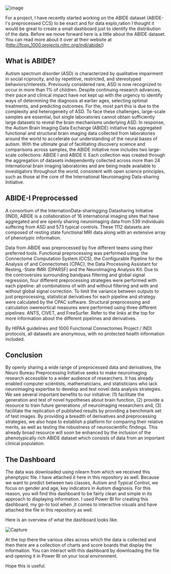 ![image](https://user-images.githubusercontent.com/70474312/177974676-dee62920-f11d-47b8-b113-a884b1cacc7c.png)
 
 For a project, I have recently started working on the ABIDE dataset (ABIDE-I's preprocessed CCS) to be exact and for data explo,ration I thought it would be great to create a small dashboard just to identify the distribution of the data. Before we move forward here is a little about the ABIDE dataset. You can read more about it over at their website at (http://fcon_1000.projects.nitrc.org/indi/abide/)

<h2>What is ABIDE?</h2>
Autism spectrum disorder (ASD) is characterized by qualitative impairment in social rciprocity, and by repetitive, restricted, and stereotyped behaviors/interests. Previously considered rare, ASD is now recognized to occur in more than 1% of children. Despite continuing research advances, their pace and clinical impact have not kept up with the urgency to identify ways of determining the diagnosis at earlier ages, selecting optimal treatments, and predicting outcomes. For the, most part this is due to the complexity and heterogeneity of ASD. To face these challenges, large-scale samples are essential, but single laboratories cannot obtain sufficiently large datasets to reveal the brain mechanisms underlying ASD. In response, the Autism Brain Imaging Data Exchange (ABIDE) initiative has aggregated functional and structural brain imaging data collected from laboratories around the world to accelerate our understanding of the neural bases of autism. With the ultimate goal of facilitating discovery science and comparisons across samples, the ABIDE initiative now includes two large-scale collections: ABIDE I and ABIDE II. Each collection was created through the aggregation of datasets independently collected across more than 24 international brain imaging laboratories and are being made available to investigators throughout the world, consistent with open science principles, such as those at the core of the International Neuroimaging Data-sharing Initiative.

<h2>ABIDE-I Preprocessed</h2>
A consortium of the InternationData-sharingging Datasharing Initiative (INDI), ABIDE is a collaboration of 16 international imaging sites that have aggregated and are openly sharing neuroimaging data from 539 individuals suffering from ASD and 573 typical controls. These 1112 datasets are composed of resting state functional MRI data along with an extensive array of phenotypic information.

Data from ABIDE was preprocessed by five different teams using their preferred tools. Functional preprocessing was performed using: the Connectome Computation System (CCS), the Configurable Pipeline for the Analysis of and Connectomes (CPAC), the Data Processing Assistant for Resting,-State fMRI (DPARSF) and the NeuroImaging Analysis Kit. Due to the controversies surrounding bandpass filtering and global signal regression, four different preprocessing strategies were performed with each pipeline: all combinations of with and without filtering and with and without global signal correction. To limit the variance between outputs to just preprocessing, statistical derivatives for each pipeline and strategy were calculated by the CPAC software. Structural preprocessing and calculation owereortical measures were performed using three different pipelines: ANTS, CIVET, and FreeSurfer. Refer to the links at the top for more information about the different pipelines and derivatives.

By HIPAA guidelines and 1000 Functional Connectomes Project / INDI protocols, all datasets are anonymous, with no protected health information included.

<h2>Conclusion</h2>
By openly sharing a wide range of preprocessed data and derivatives, the Neuro Bureau Preprocessing Initiative seeks to make neuroimaging research accessible to a wider audience of researchers. It has already enabled computer scientists, mathematicians, and statisticians who lack neuroimaging expertise to develop and test novel data analysis strategies. We see several important benefits to our initiative: (1) facilitate the generation and test of novel hypotheses about brain function, (2) provide a resource to train future generations ,of neuroimaging researchers and, (3) facilitate the replication of published results by providing a benchmark set of test images. By providing a breadth of derivatives and preprocessing strategies, we also hope to establish a platform for comparing their relative merits, as well as testing the robustness of neuroscientific findings. This already broad resource will soon be enhanced by the inclusion of the phenotypically rich ABIDE dataset which consists of data from an important clinical population.  

<h2>The Dashboard</h2>
The data was downloaded using nilearn from which we received this phenptypic file. I have attached it here in this repository as well. Because we want to predict between two classes, Autism and Typical Control, we focus on gender and age, key indicators in Autism diagnosis. For this reason, you will find this dashboard to be fairly clean and simple in its approach to displaying information. I used Power BI for creating this dashboard, my go-to tool when ,it comes to interactive visuals and have attached the file in this repository as well.

Here is an overview of what the dashboard looks like.

![Capture](https://user-images.githubusercontent.com/70474312/177974220-da6c52b2-7102-42fd-b23c-085465339e98.PNG)

At the top there the various sites across which the data is collected and then there are a collection of charts and score boards that display the information. You can interact with this dashboard by downloading the file and opening it in Power BI on your local environment.

Hope this is useful.
